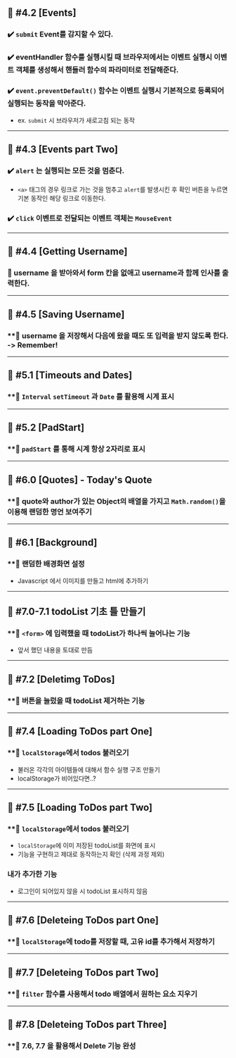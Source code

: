 ## 🔖 #4.2 [Events]
### ✔️ `submit` Event를 감지할 수 있다.
### ✔️ eventHandler 함수를 실행시킬 때 브라우저에서는 이벤트 실행시 이벤트 객체를 생성해서 핸들러 함수의 파라미터로 전달해준다.
### ✔️ `event.preventDefault()` 함수는 이벤트 실행시 기본적으로 등록되어 실행되는 동작을 막아준다.
- ex. `submit` 시 브라우저가 새로고침 되는 동작
---
## 🔖 #4.3 [Events part Two]
### ✔️ `alert` 는 실행되는 모든 것을 멈춘다.
- `<a>` 태그의 경우 링크로 가는 것을 멈추고 `alert`를 발생시킨 후 확인 버튼을 누르면 기본 동작인 해당 링크로 이동한다.
### ✔️ `click` 이벤트로 전달되는 이벤트 객체는 `MouseEvent`
---
## 🔖 #4.4 [Getting Username]
### **🎯 username 을 받아와서 form 칸을 없애고 username과 함께 인사를 출력한다.**
---
## 🔖 #4.5 [Saving Username]
### **🎯 username 을 저장해서 다음에 왔을 때도 또 입력을 받지 않도록 한다. -> Remember!
---
## 🔖 #5.1 [Timeouts and Dates]
### **🎯 `Interval`  `setTimeout` 과 `Date` 를 활용해 시계 표시
---
## 🔖 #5.2 [PadStart]
### **🎯 `padStart` 를 통해 시계 항상 2자리로 표시
---
## 🔖 #6.0 [Quotes] - Today's Quote
### **🎯 quote와 author가 있는 Object의 배열을 가지고 `Math.random()`을 이용해 랜덤한 명언 보여주기
---
## 🔖 #6.1 [Background]
### **🎯 랜덤한 배경화면 설정
- Javascript 에서 이미지를 만들고 html에 추가하기
---
## 🔖 #7.0-7.1 todoList 기초 틀 만들기
### **🎯 `<form>` 에 입력했을 때 todoList가 하나씩 늘어나는 기능
- 앞서 했던 내용을 토대로 만듬 
---
## 🔖 #7.2 [Deletimg ToDos]
### **🎯 버튼을 눌렀을 때 todoList 제거하는 기능 
---
## 🔖 #7.4 [Loading ToDos part One]
### **🎯 `localStorage`에서 todos 불러오기
- 불러온 각각의 아이템들에 대해서 함수 실행 구조 만들기
- localStorage가 비어있다면..?
---
## 🔖 #7.5 [Loading ToDos part Two]
### **🎯 `localStorage`에서 todos 불러오기
- `localStorage`에 이미 저장된 todoList를 화면에 표시
- 기능을 구현하고 제대로 동작하는지 확인 (삭제 과정 제외)

### 내가 추가한 기능
- 로그인이 되어있지 않을 시 todoList 표시하지 않음
---
## 🔖 #7.6 [Deleteing ToDos part One]
### **🎯 `localStorage`에 todo를 저장할 때, 고유 id를 추가해서 저장하기
---
## 🔖 #7.7 [Deleteing ToDos part Two]
### **🎯 `filter` 함수를 사용해서 todo 배열에서 원하는 요소 지우기
---
## 🔖 #7.8 [Deleteing ToDos part Three]
### **🎯 7.6, 7.7 을 활용해서 Delete 기능 완성
